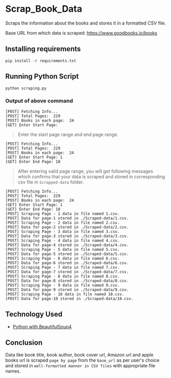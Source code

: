 # Scrap_Book_Data
Scraps the information about the books and stores it in a formatted CSV file.

Base URL from which data is scraped: https://www.goodbooks.io/books
<br>

## Installing requirements
```
pip install -r requirements.txt
```
## Running Python Script
```
python scraping.py
```
### Output of above command
```
[POST] Fetching Info...
[POST] Total Pages:  229
[POST] Books in each page:  24
[GET] Enter Start Page:
```
> Enter the start page range and end page range.

```
[POST] Fetching Info...
[POST] Total Pages:  229
[POST] Books in each page:  24
[GET] Enter Start Page: 1
[GET] Enter End Page: 10
```

> After entering valid page range, you will get following messages which confirms that your data is scraped and stored in corresponding csv file in ```Scrapped-data``` folder.

```
[POST] Fetching Info...
[POST] Total Pages:  229
[POST] Books in each page:  24
[GET] Enter Start Page: 1
[GET] Enter End Page: 10
[POST] Scraping Page - 1 data in file named 1.csv.
[POST] Data for page-1 stored in ./Scraped-data/1.csv.
[POST] Scraping Page - 2 data in file named 2.csv.
[POST] Data for page-2 stored in ./Scraped-data/2.csv.
[POST] Scraping Page - 3 data in file named 3.csv.
[POST] Data for page-3 stored in ./Scraped-data/3.csv.
[POST] Scraping Page - 4 data in file named 4.csv.
[POST] Data for page-4 stored in ./Scraped-data/4.csv.
[POST] Scraping Page - 5 data in file named 5.csv.
[POST] Data for page-5 stored in ./Scraped-data/5.csv.
[POST] Scraping Page - 6 data in file named 6.csv.
[POST] Data for page-6 stored in ./Scraped-data/6.csv.
[POST] Scraping Page - 7 data in file named 7.csv.
[POST] Data for page-7 stored in ./Scraped-data/7.csv.
[POST] Scraping Page - 8 data in file named 8.csv.
[POST] Data for page-8 stored in ./Scraped-data/8.csv.
[POST] Scraping Page - 9 data in file named 9.csv.
[POST] Data for page-9 stored in ./Scraped-data/9.csv.
[POST] Scraping Page - 10 data in file named 10.csv.
[POST] Data for page-10 stored in ./Scraped-data/10.csv.
```
## Technology Used
* [Python with BeautifulSoup4](https://www.crummy.com/software/BeautifulSoup/bs4/doc/)

## Conclusion
Data like book title, book author, book cover url, Amazon url and apple books url is scraped ```page by page``` from the ```base_url``` as per user's choice and stored in ```well-formatted manner in CSV files``` with appropriate file names. 
